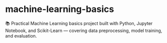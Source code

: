 # machine-learning-basics
📚 Practical Machine Learning basics project built with Python, Jupyter Notebook, and Scikit-Learn — covering data preprocessing, model training, and evaluation.
